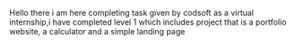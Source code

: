 Hello there i am here completing task given by codsoft as a virtual internship,i have completed level 1 which includes project that is a portfolio website, a calculator and a simple landing page
